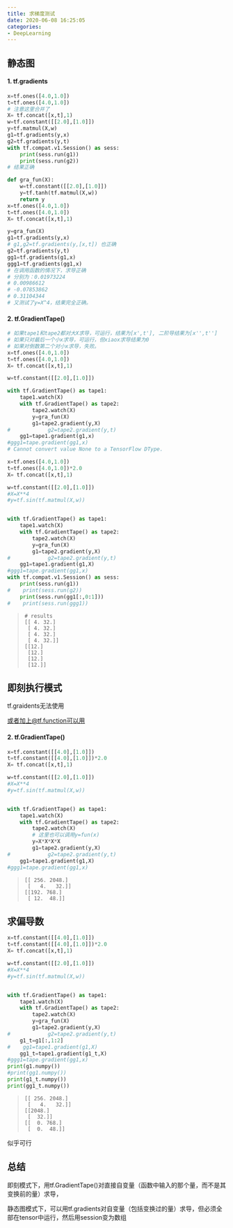 ```yaml
---
title: 求梯度测试 
date: 2020-06-08 16:25:05
categories:
- DeepLearning
---
```

## 静态图

#### 1. tf.gradients
```python
x=tf.ones([4.0,1.0])
t=tf.ones([4.0,1.0])
# 注意这里合并了
X= tf.concat([x,t],1)
w=tf.constant([[2.0],[1.0]])
y=tf.matmul(X,w)
g1=tf.gradients(y,x)
g2=tf.gradients(y,t)
with tf.compat.v1.Session() as sess:
    print(sess.run(g1))
    print(sess.run(g2))
# 结果正确
```

```python
def gra_fun(X):
    w=tf.constant([[2.0],[1.0]])
    y=tf.tanh(tf.matmul(X,w))
    return y
x=tf.ones([4.0,1.0])
t=tf.ones([4.0,1.0])
X= tf.concat([x,t],1)

y=gra_fun(X)
g1=tf.gradients(y,x)
# g1,g2=tf.gradients(y,[x,t]) 也正确
g2=tf.gradients(y,t)
gg1=tf.gradients(g1,x)
ggg1=tf.gradients(gg1,x)
# 在调用函数的情况下，求导正确
# 分别为：0.01973224
# 0.00986612
# -0.07853862
# 0.31104344
# 又测试了y=X^4，结果完全正确。
```

#### 2. tf.GradientTape()

```python
# 如果tape1和tape2都对大X求导，可运行，结果为[x',t'], 二阶导结果为[x'',t'']
# 如果只对最后一个小x求导，可运行，但xiaox求导结果为0
# 如果对倒数第二个对小x求导，失败。
x=tf.ones([4.0,1.0])
t=tf.ones([4.0,1.0])
X= tf.concat([x,t],1)

w=tf.constant([[2.0],[1.0]])

with tf.GradientTape() as tape1:
    tape1.watch(X)
    with tf.GradientTape() as tape2:
        tape2.watch(X)
        y=gra_fun(X)
        g1=tape2.gradient(y,X)
#            g2=tape2.gradient(y,t)
    gg1=tape1.gradient(g1,x)
#ggg1=tape.gradient(gg1,x)
# Cannot convert value None to a TensorFlow DType.
```

```python
x=tf.ones([4.0,1.0])
t=tf.ones([4.0,1.0])*2.0
X= tf.concat([x,t],1)

w=tf.constant([[2.0],[1.0]])
#X=X**4
#y=tf.sin(tf.matmul(X,w))


with tf.GradientTape() as tape1:
    tape1.watch(X)
    with tf.GradientTape() as tape2:
        tape2.watch(X)
        y=gra_fun(X)
        g1=tape2.gradient(y,X)
#            g2=tape2.gradient(y,t)
    gg1=tape1.gradient(g1,X)
#ggg1=tape.gradient(gg1,x)
with tf.compat.v1.Session() as sess:
    print(sess.run(g1))
#    print(sess.run(g2))
    print(sess.run(gg1[:,0:1]))
#    print(sess.run(ggg1))
```

> ```
> # results
> [[ 4. 32.]
>  [ 4. 32.]
>  [ 4. 32.]
>  [ 4. 32.]]
> [[12.]
>  [12.]
>  [12.]
>  [12.]]
> ```

## 即刻执行模式

tf.graidents无法使用

或者加上@tf.function可以用

#### 2. tf.GradientTape()

```python
x=tf.constant([[4.0],[1.0]])
t=tf.constant([[4.0],[1.0]])*2.0
X= tf.concat([x,t],1)

w=tf.constant([[2.0],[1.0]])
#X=X**4
#y=tf.sin(tf.matmul(X,w))


with tf.GradientTape() as tape1:
    tape1.watch(X)
    with tf.GradientTape() as tape2:
        tape2.watch(X)
        # 这里也可以调用y=fun(x)
        y=X*X*X*X
        g1=tape2.gradient(y,X)
#            g2=tape2.gradient(y,t)
    gg1=tape1.gradient(g1,X)
#ggg1=tape.gradient(gg1,x)
```

> ```
> [[ 256. 2048.]
>  [   4.   32.]]
> [[192. 768.]
>  [ 12.  48.]]
> ```

## 求偏导数

```python
x=tf.constant([[4.0],[1.0]])
t=tf.constant([[4.0],[1.0]])*2.0
X= tf.concat([x,t],1)

w=tf.constant([[2.0],[1.0]])
#X=X**4
#y=tf.sin(tf.matmul(X,w))


with tf.GradientTape() as tape1:
    tape1.watch(X)
    with tf.GradientTape() as tape2:
        tape2.watch(X)
        y=gra_fun(X)
        g1=tape2.gradient(y,X)
#            g2=tape2.gradient(y,t)
    g1_t=g1[:,1:2]
#    gg1=tape1.gradient(g1,X)
    gg1_t=tape1.gradient(g1_t,X)
#ggg1=tape.gradient(gg1,x)
print(g1.numpy())
#print(gg1.numpy())
print(g1_t.numpy())
print(gg1_t.numpy())
```

> ```
> [[ 256. 2048.]
>  [   4.   32.]]
> [[2048.]
>  [  32.]]
> [[  0. 768.]
>  [  0.  48.]]
> ```

似乎可行

## 总结

即刻模式下，用tf.GradientTape()对直接自变量（函数中输入的那个量，而不是其变换前的量）求导，

静态图模式下，可以用tf.gradients对自变量（包括变换过的量）求导，但必须全部在tensor中运行，然后用session变为数组